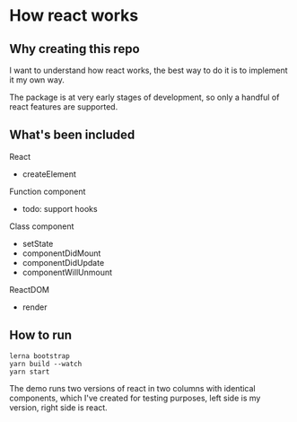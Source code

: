 # How react works

## Why creating this repo

I want to understand how react works, the best way to do it is to implement it my own way.

The package is at very early stages of development, so only a handful of react features are supported.

## What's been included

React

- createElement

Function component

- todo: support hooks

Class component

- setState
- componentDidMount
- componentDidUpdate
- componentWillUnmount

ReactDOM

- render

## How to run

```
lerna bootstrap
yarn build --watch
yarn start
```

The demo runs two versions of react in two columns with identical components, which I've created for testing purposes, left side is my version, right side is react.

